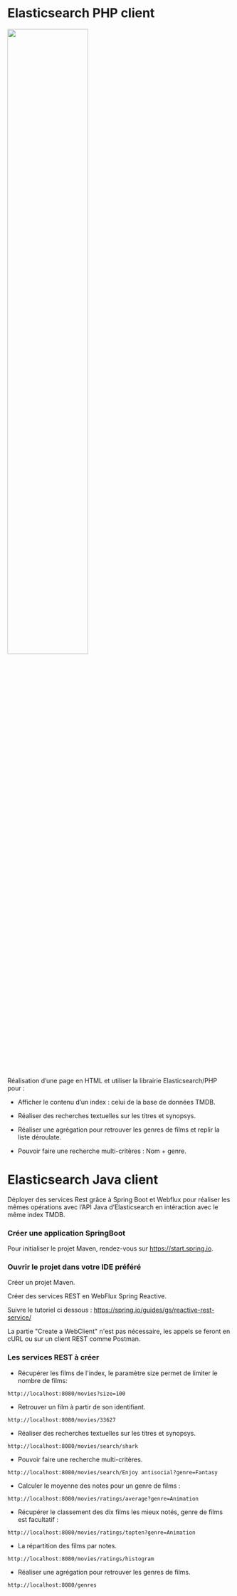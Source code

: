 # Elasticsearch PHP client

<img src="https://i.ibb.co/mvf4N6j/Screenshot-from-2021-03-05-16-39-58.png" width="60%">

Réalisation d’une page en HTML et utiliser la librairie Elasticsearch/PHP pour :

* Afficher le contenu d’un index : celui de la base de données TMDB.

* Réaliser des recherches textuelles sur les titres et synopsys.

* Réaliser une agrégation pour retrouver les genres de films et replir la liste déroulate.

* Pouvoir faire une recherche multi-critères : Nom + genre.

# Elasticsearch Java client

Déployer des services Rest grâce à Spring Boot et Webflux pour réaliser les mêmes opérations avec l’API Java d’Elasticsearch en intéraction avec le même index TMDB.

### Créer une application SpringBoot

Pour initialiser le projet Maven, rendez-vous sur https://start.spring.io.

### Ouvrir le projet dans votre IDE préféré

Créer un projet Maven.

Créer des services REST en WebFlux Spring Reactive.

Suivre le tutoriel ci dessous :
https://spring.io/guides/gs/reactive-rest-service/

La partie "Create a WebClient" n'est pas nécessaire, les appels se feront en cURL ou sur un client REST comme Postman.

### Les services REST à créer

* Récupérer les films de l'index, le paramètre size permet de limiter le nombre de films:
```
http://localhost:8080/movies?size=100
```

* Retrouver un film à partir de son identifiant.
```
http://localhost:8080/movies/33627
```

* Réaliser des recherches textuelles sur les titres et synopsys.
```
http://localhost:8080/movies/search/shark
```

* Pouvoir faire une recherche multi-critères.
```
http://localhost:8080/movies/search/Enjoy antisocial?genre=Fantasy
```

* Calculer le moyenne des notes pour un genre de films :
```
http://localhost:8080/movies/ratings/average?genre=Animation
```

* Récupérer le classement des dix films les mieux notés, genre de films est facultatif :
```
http://localhost:8080/movies/ratings/topten?genre=Animation
```

* La répartition des films par notes.
```
http://localhost:8080/movies/ratings/histogram
```

* Réaliser une agrégation pour retrouver les genres de films.
```
http://localhost:8080/genres
```
